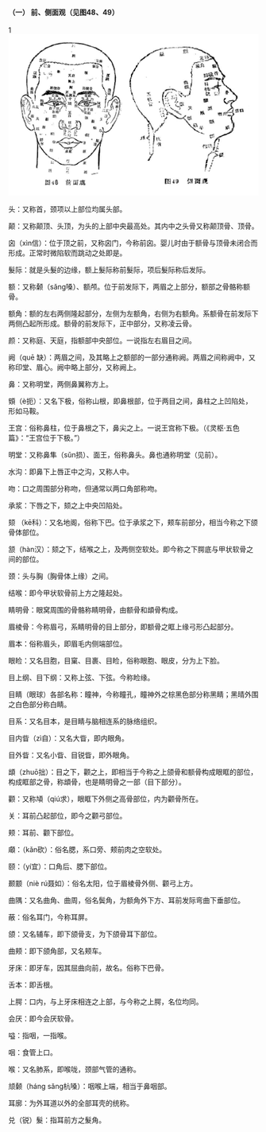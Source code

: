 #### （一） 前、侧面观（见图48、49）
1
![前、侧面观](img/附形体图48-49.jpg)

头：又称首，颈项以上部位均属头部。

颠：又称颠顶、头顶，为头的上部中央最高处。其内中之头骨又称颠顶骨、顶骨。

囟（xìn信）：位于顶之前，又称囟门，今称前囟。婴儿时由于额骨与顶骨未闭合而形成。正常时微陷软而跳动之处即是。

髮际：就是头髮的边缘，额上髮际称前髮际，项后髮际称后发际。

额：又称颡（sǎng嗓）、额颅。位于前发际下，两眉之上部分，额部之骨骼称额骨。

额角：额的左右两侧隆起部分，左侧为左额角，右侧为右额角。系额骨在前发际下两侧凸起所形成。额骨的前发际下，正中部分，又称凌云骨。

颜：又称庭、天庭，指额部中央部位。一说指左右眉目之间。

阙（quē 缺）：两眉之间，及其略上之额部的一部分通称阙。两眉之间称阙中，又称印堂、眉心。阙中略上部分，又称阙上。

鼻：又称明堂，两侧鼻翼称方上。

頞（è扼）：又名下极，俗称山根，即鼻根部，位于两目之间，鼻柱之上凹陷处，形如马鞍。

王宫：俗称鼻柱，位于鼻根之下，鼻尖之上。一说王宫称下极。（《灵枢·五色篇》：“王宫位于下极。”）

明堂：又称鼻隼（sǔn损）、面王，俗称鼻头。鼻也通称明堂（见前）。

水沟：即鼻下上唇正中之沟，又称人中。

吻：口之周围部分称吻，但通常以两口角部称吻。

承浆：下唇之下，颏之上中央凹陷处。

颏 （kē科）：又名地阁，俗称下巴。位于承浆之下，颊车前部分，相当今称之下颌骨体部位。

颔（hàn汉）：颏之下，结喉之上，及两侧空软处。即今称之下腭底与甲状软骨之间的部位。

颈：头与胸（胸骨体上缘）之间。

结喉：即今甲状软骨前上方之隆起处。

睛明骨：眼窝周围的骨骼称睛明骨，由额骨和䪼骨构成。

眉棱骨：今称眉弓，系睛明骨的目上部分，即额骨之眶上缘弓形凸起部分。

眉本：俗称眉头，即眉毛内侧端部位。

眼睑：又名目胞，目窠、目裹、目睑，俗称眼胞、眼皮，分为上下脸。

目上纲、目下纲：又称上弦、下弦。今称睑缘。

目睛（眼球）各部名称：瞳神，今称瞳孔，瞳神外之棕黑色部分称黑睛；黑晴外围之白色部分称白睛。

目系：又名目本，是目睛与脑相连系的脉络组织。

目内眥（zì自）：又名大眥，即内眼角。

目外眥：又名小眥、目锐眥，即外眼角。

䪼（zhuō拙）：目之下，颧之上，即相当于今称之上颌骨和额骨构成眼眶的部位，构成眶部之骨，称䪼骨，也是睛明骨之一部（目下部分）。

颧：又称頄（qiú求），眼眶下外侧之高骨部位，内为颧骨所在。

关：耳前凸起部位，即今之颧弓部位。

颊：耳前、颧下部位。

顑：（kǎn砍）：俗名腮，系口旁、颊前肉之空软处。

颐：（yí宜）：口角后、腮下部位。

颞颥（niè rú聂如）：俗名太阳，位于眉棱骨外侧、颧弓上方。

曲隅：又名曲角、曲周，俗名鬓角，为额角外下方、耳前发际弯曲下垂部位。

蔽：俗名耳门，今称耳屏。

颌：又名辅车，即下颌骨支，为下颌骨耳下部位。

曲颊：即下颌角部，又名颊车。

牙床：即牙车，因其屈曲向前，故名。俗称下巴骨。

舌本：即舌根。

上腭：口内，与上牙床相连之上部，与今称之上腭，名位均同。

会厌：即今会厌软骨。

嗌：指咽，一指喉。

咽：食管上口。

喉：又名肺系，即喉咙，颈部气管的通称。

颃颡（háng sǎng杭嗓）：咽喉上端，相当于鼻咽部。

耳廓：为外耳道以外的全部耳壳的统称。

兑（锐）髮：指耳前方之髮角。
